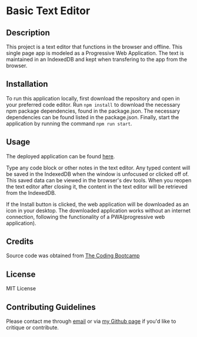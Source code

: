 # Basic Text Editor

## Description

This project is a text editor that functions in the browser and offline. This single page app is modeled as a Progressive Web Application. The text is maintained in an IndexedDB and kept when transfering to the app from the browser.

## Installation

To run this application locally, first download the repository and open in your preferred code editor. Run `npm install` to download the necessary npm package dependencies, found in the package.json. The necessary dependencies can be found listed in the package.json. Finally, start the application by running the command `npm run start`.

## Usage

The deployed application can be found [here]().

Type any code block or other notes in the text editor. Any typed content will be saved in the IndexedDB when the window is unfocused or clicked off of. This saved data can be viewed in the browser's dev tools. When you reopen the text editor after closing it, the content in the text editor will be retrieved from the IndexedDB.

If the Install button is clicked, the web application will be downloaded as an icon in your desktop. The downloaded application works without an internet connection, following the functionality of a PWA(progressive web application).

## Credits

Source code was obtained from [The Coding Bootcamp](https://github.com/coding-boot-camp/cautious-meme)

## License

MIT License

## Contributing Guidelines

Please contact me through [email](mailto:paigehcarroll@gmail.com) or via [my Github page](https://github.com/sillytsundere) if you'd like to critique or contribute.
